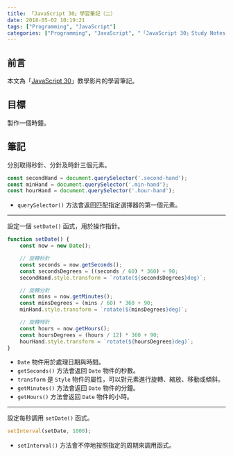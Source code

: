 ```yaml
---
title: 「JavaScript 30」學習筆記（二）
date: 2018-05-02 10:19:21
tags: ["Programming", "JavaScript"]
categories: ["Programming", "JavaScript", "「JavaScript 30」Study Notes"]
---
```


## 前言

本文為「[JavaScript 30](https://javascript30.com/)」教學影片的學習筆記。

## 目標

製作一個時鐘。

## 筆記

分別取得秒針、分針及時針三個元素。

```js
const secondHand = document.querySelector('.second-hand');
const minHand = document.querySelector('.min-hand');
const hourHand = document.querySelector('.hour-hand');
```

- `querySelector()` 方法會返回匹配指定選擇器的第一個元素。

---

設定一個 `setDate()` 函式，用於操作指針。

```js
function setDate() {
    const now = new Date();

    // 旋轉秒針
    const seconds = now.getSeconds();
    const secondsDegrees = ((seconds / 60) * 360) + 90;
    secondHand.style.transform = `rotate(${secondsDegrees}deg)`;

    // 旋轉分針
    const mins = now.getMinutes();
    const minsDegrees = (mins / 60) * 360 + 90;
    minHand.style.transform = `rotate(${minsDegrees}deg)`;

    // 旋轉時針
    const hours = now.getHours();
    const hoursDegrees = (hours / 12) * 360 + 90;
    hourHand.style.transform = `rotate(${hoursDegrees}deg)`;
}
```

- `Date` 物件用於處理日期與時間。
- `getSeconds()` 方法會返回 `Date` 物件的秒數。
- `transform` 是 `Style` 物件的屬性，可以對元素進行旋轉、縮放、移動或傾斜。
- `getMinutes()` 方法會返回 `Date` 物件的分鐘。
- `getHours()` 方法會返回 `Date` 物件的小時。

---

設定每秒調用 `setDate()` 函式。

```js
setInterval(setDate, 1000);
```

- `setInterval()` 方法會不停地按照指定的周期來調用函式。
